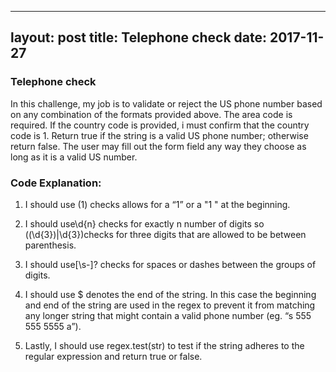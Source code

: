 
---
layout: post
title: Telephone check
date: 2017-11-27
---

### Telephone check

In this challenge,  my job is to validate or reject the US phone number based on any combination of the formats provided above. The area code is required. If the country code is provided, i must confirm that the country code is 1. Return true if the string is a valid US phone number; otherwise return false. The user may fill out the form field any way they choose as long as it is a valid US number.


### Code Explanation:

1.  I should use (1) checks allows for a “1” or a "1 " at the beginning.


2.  I should use\d{n} checks for exactly n number of digits so (\(\d{3}\)|\d{3})checks for three digits that are allowed to be between parenthesis.


3.  I should use[\s\-]? checks for spaces or dashes between the groups of digits.


4. I should use $ denotes the end of the string. In this case the beginning and end of the string are used in the regex to prevent it from matching any longer string that might contain a valid phone number (eg. “s 555 555 5555 a”).


5.  Lastly, I should  use regex.test(str) to test if the string adheres to the regular expression and return true or false.

